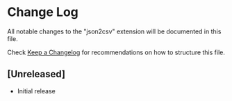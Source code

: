 # Change Log

All notable changes to the "json2csv" extension will be documented in this file.

Check [Keep a Changelog](http://keepachangelog.com/) for recommendations on how to structure this file.

## [Unreleased]

- Initial release